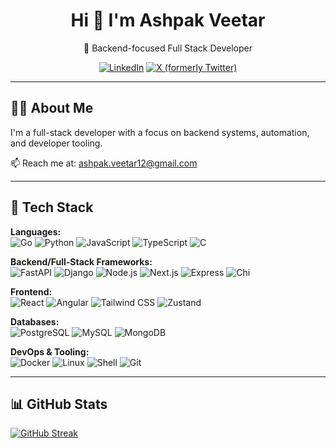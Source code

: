 <h1 align="center">Hi 👋 I'm Ashpak Veetar</h1>
<p align="center">
  🚀 Backend-focused Full Stack Developer
</p>

<p align="center">
  <a href="https://www.linkedin.com/in/ashpak-veetar/"><img src="https://custom-icon-badges.demolab.com/badge/LinkedIn-0A66C2?logo=linkedin-white&logoColor=fff&style=for-the-badge" alt="LinkedIn" /></a>
  <a href="https://twitter.com/AshpakVeetar"><img src="https://img.shields.io/badge/X-%23000000.svg?style=for-the-badge&logo=X&logoColor=white" alt="X (formerly Twitter)" /></a>
</p>

---

## 👨‍💻 About Me

I'm a full-stack developer with a focus on backend systems, automation, and developer tooling.

📫 Reach me at: [ashpak.veetar12@gmail.com](mailto:ashpak.veetar12@gmail.com)

---

## 🧠 Tech Stack

**Languages:**  
![Go](https://img.shields.io/badge/Go-00ADD8?style=for-the-badge&logo=go&logoColor=white)
![Python](https://img.shields.io/badge/Python-3776AB?style=for-the-badge&logo=python&logoColor=white)
![JavaScript](https://img.shields.io/badge/JavaScript-F7DF1E?style=for-the-badge&logo=javascript&logoColor=black)
![TypeScript](https://img.shields.io/badge/TypeScript-3178C6?style=for-the-badge&logo=typescript&logoColor=white)
![C](https://img.shields.io/badge/C-A8B9CC?style=for-the-badge&logo=c&logoColor=black)

**Backend/Full-Stack Frameworks:**  
![FastAPI](https://img.shields.io/badge/FastAPI-009688?style=for-the-badge&logo=fastapi&logoColor=white)
![Django](https://img.shields.io/badge/Django-092E20?style=for-the-badge&logo=django&logoColor=white)
![Node.js](https://img.shields.io/badge/Node.js-339933?style=for-the-badge&logo=nodedotjs&logoColor=white) 
![Next.js](https://img.shields.io/badge/Next.js-000000?style=for-the-badge&logo=nextdotjs&logoColor=white)
![Express](https://img.shields.io/badge/Express-000000?style=for-the-badge&logo=express&logoColor=white)
![Chi](https://img.shields.io/badge/Chi-00ADD8?style=for-the-badge&logo=go&logoColor=white)

**Frontend:**  
![React](https://img.shields.io/badge/React-20232A?style=for-the-badge&logo=react&logoColor=61DAFB)
![Angular](https://img.shields.io/badge/Angular-DD0031?style=for-the-badge&logo=angular&logoColor=white)
![Tailwind CSS](https://img.shields.io/badge/Tailwind_CSS-38B2AC?style=for-the-badge&logo=tailwind-css&logoColor=white)
![Zustand](https://img.shields.io/badge/Zustand-%23333333?style=for-the-badge&logo=zustand&logoColor=white)

**Databases:**  
![PostgreSQL](https://img.shields.io/badge/PostgreSQL-316192?style=for-the-badge&logo=postgresql&logoColor=white)
![MySQL](https://img.shields.io/badge/MySQL-005C84?style=for-the-badge&logo=mysql&logoColor=white)
![MongoDB](https://img.shields.io/badge/MongoDB-4EA94B?style=for-the-badge&logo=mongodb&logoColor=white)

**DevOps & Tooling:**  
![Docker](https://img.shields.io/badge/Docker-2496ED?style=for-the-badge&logo=docker&logoColor=white)
![Linux](https://img.shields.io/badge/Linux-FCC624?style=for-the-badge&logo=linux&logoColor=black)
![Shell](https://img.shields.io/badge/Shell_Scripting-4EAA25?style=for-the-badge&logo=gnu-bash&logoColor=white)
![Git](https://img.shields.io/badge/Git-F05032?style=for-the-badge&logo=git&logoColor=white)

---

## 📊 GitHub Stats

[![GitHub Streak](https://github-readme-streak-stats.herokuapp.com?user=Blackmamoth&theme=dark&hide_border=true)](https://github.com/blackmamoth)
